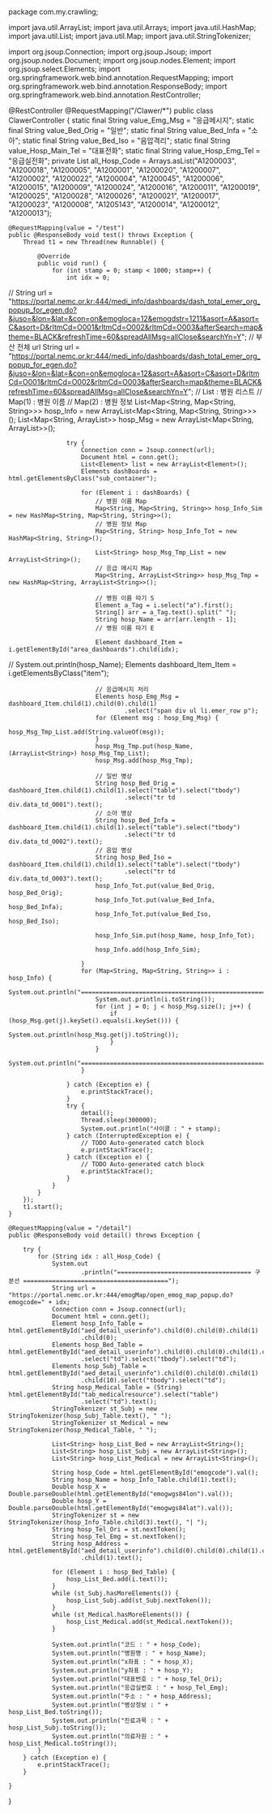 package com.my.crawling;

import java.util.ArrayList;
import java.util.Arrays;
import java.util.HashMap;
import java.util.List;
import java.util.Map;
import java.util.StringTokenizer;

import org.jsoup.Connection;
import org.jsoup.Jsoup;
import org.jsoup.nodes.Document;
import org.jsoup.nodes.Element;
import org.jsoup.select.Elements;
import org.springframework.web.bind.annotation.RequestMapping;
import org.springframework.web.bind.annotation.ResponseBody;
import org.springframework.web.bind.annotation.RestController;

@RestController
@RequestMapping("/Clawer/*")
public class ClawerController {
	static final String value_Emg_Msg = "응급메시지";
	static final String value_Bed_Orig = "일반";
	static final String value_Bed_Infa = "소아";
	static final String value_Bed_Iso = "음압격리";
	static final String value_Hosp_Main_Tel = "대표전화";
	static final String value_Hosp_Emg_Tel = "응급실전화";
	private List<String> all_Hosp_Code = Arrays.asList("A1200003", "A1200018", "A1200005", "A1200001", "A1200020",
			"A1200007", "A1200002", "A1200022", "A1200004", "A1200045", "A1200006", "A1200015", "A1200009", "A1200024",
			"A1200016", "A1200011", "A1200019", "A1200025", "A1200028", "A1200026", "A1200021", "A1200017", "A1200023",
			"A1200008", "A1205143", "A1200014", "A1200012", "A1200013");

	@RequestMapping(value = "/test")
	public @ResponseBody void test() throws Exception {
		Thread t1 = new Thread(new Runnable() {

			@Override
			public void run() {
				for (int stamp = 0; stamp < 1000; stamp++) {
					int idx = 0;
//				String url = "https://portal.nemc.or.kr:444/medi_info/dashboards/dash_total_emer_org_popup_for_egen.do?&juso=&lon=&lat=&con=on&emogloca=12&emogdstr=1211&asort=A&asort=C&asort=D&rltmCd=O001&rltmCd=O002&rltmCd=O003&afterSearch=map&theme=BLACK&refreshTime=60&spreadAllMsg=allClose&searchYn=Y";
					// 부산 전체 url
					String url = "https://portal.nemc.or.kr:444/medi_info/dashboards/dash_total_emer_org_popup_for_egen.do?&juso=&lon=&lat=&con=on&emogloca=12&asort=A&asort=C&asort=D&rltmCd=O001&rltmCd=O002&rltmCd=O003&afterSearch=map&theme=BLACK&refreshTime=60&spreadAllMsg=allClose&searchYn=Y";
					// List : 병원 리스트
					// Map(1) : 병원 이름
					// Map(2) : 병원 정보
					List<Map<String, Map<String, String>>> hosp_Info = new ArrayList<Map<String, Map<String, String>>>();
					List<Map<String, ArrayList<String>>> hosp_Msg = new ArrayList<Map<String, ArrayList<String>>>();

					try {
						Connection conn = Jsoup.connect(url);
						Document html = conn.get();
						List<Element> list = new ArrayList<Element>();
						Elements dashBoards = html.getElementsByClass("sub_container");

						for (Element i : dashBoards) {
							// 병원 이름 Map
							Map<String, Map<String, String>> hosp_Info_Sim = new HashMap<String, Map<String, String>>();
							// 병원 정보 Map
							Map<String, String> hosp_Info_Tot = new HashMap<String, String>();

							List<String> hosp_Msg_Tmp_List = new ArrayList<String>();
							// 응급 메시지 Map
							Map<String, ArrayList<String>> hosp_Msg_Tmp = new HashMap<String, ArrayList<String>>();

							// 병원 이름 따기 S
							Element a_Tag = i.select("a").first();
							String[] arr = a_Tag.text().split(" ");
							String hosp_Name = arr[arr.length - 1];
							// 병원 이름 따기 E

							Element dashboard_Item = i.getElementById("area_dashboards").child(idx);
//						System.out.println(hosp_Name);
							Elements dashboard_Item_Item = i.getElementsByClass("item");

							// 응급메시지 처리
							Elements hosp_Emg_Msg = dashboard_Item.child(1).child(0).child(1)
									.select("span div ul li.emer_row p");
							for (Element msg : hosp_Emg_Msg) {
								hosp_Msg_Tmp_List.add(String.valueOf(msg));
							}
							hosp_Msg_Tmp.put(hosp_Name, (ArrayList<String>) hosp_Msg_Tmp_List);
							hosp_Msg.add(hosp_Msg_Tmp);

							// 일반 병상
							String hosp_Bed_Orig = dashboard_Item.child(1).child(1).select("table").select("tbody")
									.select("tr td div.data_td_O001").text();
							// 소아 병상
							String hosp_Bed_Infa = dashboard_Item.child(1).child(1).select("table").select("tbody")
									.select("tr td div.data_td_O002").text();
							// 음압 병상
							String hosp_Bed_Iso = dashboard_Item.child(1).child(1).select("table").select("tbody")
									.select("tr td div.data_td_O003").text();
							hosp_Info_Tot.put(value_Bed_Orig, hosp_Bed_Orig);
							hosp_Info_Tot.put(value_Bed_Infa, hosp_Bed_Infa);
							hosp_Info_Tot.put(value_Bed_Iso, hosp_Bed_Iso);

							hosp_Info_Sim.put(hosp_Name, hosp_Info_Tot);

							hosp_Info.add(hosp_Info_Sim);

						}
						for (Map<String, Map<String, String>> i : hosp_Info) {
							System.out.println("================================================================");
							System.out.println(i.toString());
							for (int j = 0; j < hosp_Msg.size(); j++) {
								if (hosp_Msg.get(j).keySet().equals(i.keySet())) {
									System.out.println(hosp_Msg.get(j).toString());
								}
							}
							System.out.println("================================================================");
						}

					} catch (Exception e) {
						e.printStackTrace();
					}
					try {
						detail();
						Thread.sleep(300000);
						System.out.println("사이클 : " + stamp);
					} catch (InterruptedException e) {
						// TODO Auto-generated catch block
						e.printStackTrace();
					} catch (Exception e) {
						// TODO Auto-generated catch block
						e.printStackTrace();
					}
				}
			}
		});
		t1.start();
	}

	@RequestMapping(value = "/detail")
	public @ResponseBody void detail() throws Exception {

		try {
			for (String idx : all_Hosp_Code) {
				System.out
						.println("===================================== 구분선 ========================================");
				String url = "https://portal.nemc.or.kr:444/emogMap/open_emog_map_popup.do?emogcode=" + idx;
				Connection conn = Jsoup.connect(url);
				Document html = conn.get();
				Element hosp_Info_Table = html.getElementById("aed_detail_userinfo").child(0).child(0).child(1)
						.child(0);
				Elements hosp_Bed_Table = html.getElementById("aed_detail_userinfo").child(0).child(0).child(1).child(2)
						.select("td").select("tbody").select("td");
				Elements hosp_Subj_Table = html.getElementById("aed_detail_userinfo").child(0).child(0).child(1)
						.child(10).select("tbody").select("td");
				String hosp_Medical_Table = (String) html.getElementById("tab_medicalresource").select("table")
						.select("td").text();
				StringTokenizer st_Subj = new StringTokenizer(hosp_Subj_Table.text(), " ");
				StringTokenizer st_Medical = new StringTokenizer(hosp_Medical_Table, " ");

				List<String> hosp_List_Bed = new ArrayList<String>();
				List<String> hosp_List_Subj = new ArrayList<String>();
				List<String> hosp_List_Medical = new ArrayList<String>();

				String hosp_Code = html.getElementById("emogcode").val();
				String hosp_Name = hosp_Info_Table.child(1).text();
				Double hosp_X = Double.parseDouble(html.getElementById("emogwgs84lon").val());
				Double hosp_Y = Double.parseDouble(html.getElementById("emogwgs84lat").val());
				StringTokenizer st = new StringTokenizer(hosp_Info_Table.child(3).text(), "| ");
				String hosp_Tel_Ori = st.nextToken();
				String hosp_Tel_Emg = st.nextToken();
				String hosp_Address = html.getElementById("aed_detail_userinfo").child(0).child(0).child(1).child(1)
						.child(1).text();

				for (Element i : hosp_Bed_Table) {
					hosp_List_Bed.add(i.text());
				}
				while (st_Subj.hasMoreElements()) {
					hosp_List_Subj.add(st_Subj.nextToken());
				}
				while (st_Medical.hasMoreElements()) {
					hosp_List_Medical.add(st_Medical.nextToken());
				}

				System.out.println("코드 : " + hosp_Code);
				System.out.println("병원명 : " + hosp_Name);
				System.out.println("x좌표 : " + hosp_X);
				System.out.println("y좌표 : " + hosp_Y);
				System.out.println("대표번호 : " + hosp_Tel_Ori);
				System.out.println("응급실번호 : " + hosp_Tel_Emg);
				System.out.println("주소 : " + hosp_Address);
				System.out.println("병상정보 : " + hosp_List_Bed.toString());
				System.out.println("진료과목 : " + hosp_List_Subj.toString());
				System.out.println("의료자원 : " + hosp_List_Medical.toString());
			}
		} catch (Exception e) {
			e.printStackTrace();
		}

	}
}
